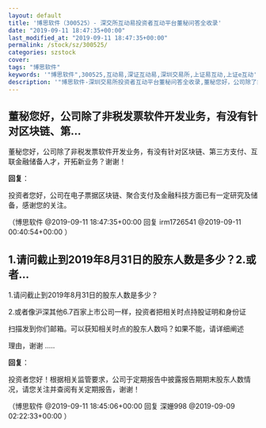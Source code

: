 ```yaml
---
layout: default
title: '博思软件（300525）- 深交所互动易投资者互动平台董秘问答全收录'
date: "2019-09-11 18:47:35+00:00"
last_modified_at: "2019-09-11 18:47:35+00:00"
permalink: /stock/sz/300525/
categories: szstock
cover: 
tags: "博思软件"
keywords: '"博思软件",300525,互动易,深证互动易,深圳交易所,上证易互动,上证e互动'
description: '"博思软件-深圳交易所投资者互动平台董秘问答全收录,董秘您好，公司除了非税发票软件开发业务，有没有针对区块链、第三方支付、互联金融储备人才，开拓新业务？谢谢！"'
---
```


## 董秘您好，公司除了非税发票软件开发业务，有没有针对区块链、第...

董秘您好，公司除了非税发票软件开发业务，有没有针对区块链、第三方支付、互联金融储备人才，开拓新业务？谢谢！

**回复**：

投资者您好，公司在电子票据区块链、聚合支付及金融科技方面已有一定研究及储备，感谢您的关注。 

（博思软件  @2019-09-11 18:47:35+00:00 回复 irm1726541  @2019-09-11 00:40:54+00:00 ）

## 1.请问截止到2019年8月31日的股东人数是多少？2.或者...

1.请问截止到2019年8月31日的股东人数是多少？                           

2.或者像沪深其他6.7百家上市公司一样，投资者把相关时点持股证明和身份证 

扫描发到你们邮箱。可以获知相关时点的股东人数吗？如果不能，请详细阐述

理由，谢谢 .....

**回复**：

投资者您好！根据相关监管要求，公司于定期报告中披露报告期期末股东人数情况，请您关注并查阅有关定期报告，谢谢！ 

（博思软件  @2019-09-11 18:45:06+00:00 回复 深姗998  @2019-09-09 02:22:33+00:00 ）

